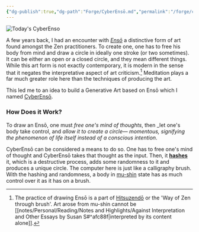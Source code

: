 ```yaml
---
{"dg-publish":true,"dg-path":"Forge/CyberEnsō.md","permalink":"/forge/cyber-enso/","title":"CyberEnsō","tags":["generative-art","tool"],"noteIcon":"chest"}
---
```



![Today's CyberEnso](https://enso.utsob.me/daily-source.jpg)

A few years back, I had an encounter with _[Ensō](https://en.wikipedia.org/wiki/Ens%C5%8D)_ a distinctive form of art found amongst the Zen practitioners. To create one, one has to free his body from mind and draw a circle in ideally one stroke (or two sometimes). It can be either an open or a closed circle, and they mean different things. While this art form is not exactly contemporary, it is modern in the sense that it negates the interpretative aspect of art criticism.[^1] Meditation plays a far much greater role here than the techniques of producing the art.

This led me to an idea to build a Generative Art based on Ensō which I named [CyberEnsō](https://enso.utsob.me/).

### How Does it Work?
To draw an Ensō, one must _free one's mind of thoughts_, then _let one's body take control, and _allow it to create a circle— momentous, signifying the phenomenon of life itself instead of a conscious intention_.

CyberEnsō can be considered a means to do so. One has to free one's mind of thought and CyberEnsō takes that thought as the input. Then, it **[hashes](https://en.wikipedia.org/wiki/Hash_function)** it, which is a destructive process, adds some randomness to it and produces a unique circle. The computer here is just like a calligraphy brush. With the hashing and randomness, a body in [mu-shin](https://en.wikipedia.org/wiki/Mushin_(mental_state)) state has as much control over it as it has on a brush.

[^1]: The practice of drawing Ensō is a part of [Hitsuzendō](https://en.wikipedia.org/wiki/Hitsuzend%C5%8D#Philosophical_background) or the 'Way of Zen through brush'. Art arose from mu-shin cannot be [[notes/Personal/Reading/Notes and Highlights/Against Interpretation and Other Essays by Susan S#^afc88f\|interpreted by its content alone]].